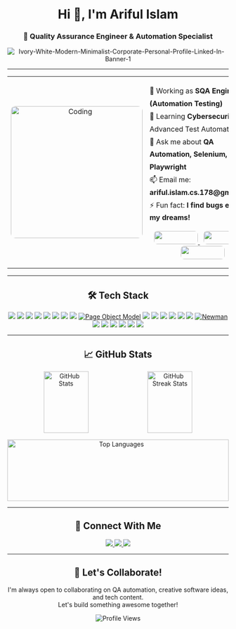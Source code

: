 <h1 align="center">Hi 👋, I'm Ariful Islam</h1>
<h3 align="center">🚀 Quality Assurance Engineer & Automation Specialist</h3>

<p align="center">
  <img 
    <a href='https://postimg.cc/YhNhWBVX' target='_blank'><img src='https://i.postimg.cc/hP6xNS0q/Ivory-White-Modern-Minimalist-Corporate-Personal-Profile-Linked-In-Banner-1.png' border='0' alt='Ivory-White-Modern-Minimalist-Corporate-Personal-Profile-Linked-In-Banner-1'/></a> 
    
  >
</p>


---

<table align="center">
  <tr>
    <td align="center" width="50%">
      <img src="https://cdn.dribbble.com/users/1162077/screenshots/3848914/programmer.gif" alt="Coding" width="300px" style="border-radius: 10px;">
    </td>
    <td width="50%">
      <ul style="list-style: none; font-size: 16px; line-height: 1.8; padding: 0;">
        <li>🔭 Working as <strong>SQA Engineer L2 (Automation Testing)</strong></li>
        <li>🌱 Learning <strong>Cybersecurity</strong> & Advanced Test Automation</li>
        <li>💬 Ask me about <strong>QA Automation, Selenium, Playwright</strong></li>
        <li>📫 Email me: <strong>ariful.islam.cs.178@gmail.com</strong></li>
        <li>⚡ Fun fact: <strong>I find bugs even in my dreams!</strong></li>
      </ul>
      <p align="center">
        <a href="https://www.linkedin.com/in/ariful-islam-178" target="_blank">
          <img src="https://img.shields.io/badge/LinkedIn-0A66C2?style=for-the-badge&logo=linkedin&logoColor=white" width="100" height="30" style="border-radius: 8px;" />
        </a>
        &nbsp;
        <a href="https://portfolio178.netlify.app" target="_blank">
          <img src="https://img.shields.io/badge/Portfolio-000000?style=for-the-badge&logoColor=white" width="100" height="30" style="border-radius: 8px;" />
        </a>
        &nbsp;
        <a href="https://ariful-cv.netlify.app/" target="_blank">
          <img src="https://img.shields.io/badge/Resume-DC143C?style=for-the-badge&logo=adobe-acrobat-reader&logoColor=white" width="100" height="30" style="border-radius: 8px;" />
        </a>
      </p>
    </td>
  </tr>
</table>


---

<h2 align="center">🛠️ Tech Stack</h2>

<p align="center">
  <!-- Languages & Runtime -->
  <a href="#"><img src="https://img.shields.io/badge/TypeScript-%233178C6.svg?style=for-the-badge&logo=typescript&logoColor=white" /></a>
  <a href="#"><img src="https://img.shields.io/badge/JavaScript-%23323330.svg?style=for-the-badge&logo=javascript&logoColor=%23F7DF1E" /></a>
  <a href="#"><img src="https://img.shields.io/badge/Python-%233670A0.svg?style=for-the-badge&logo=python&logoColor=ffdd54" /></a>
  <a href="#"><img src="https://img.shields.io/badge/Node.js-%23339933.svg?style=for-the-badge&logo=node.js&logoColor=white" /></a>
  <a href="#"><img src="https://img.shields.io/badge/npm-%23CB3837.svg?style=for-the-badge&logo=npm&logoColor=white" /></a>
  <a href="#"><img src="https://img.shields.io/badge/Playwright-%2345ba4b.svg?style=for-the-badge&logo=playwright&logoColor=white" /></a>
  <a href="#"><img src="https://img.shields.io/badge/Selenium-%2343B02A.svg?style=for-the-badge&logo=selenium&logoColor=white" /></a>
  <a href="#"><img src="https://img.shields.io/badge/OWASP_ZAP-%23FF6C37.svg?style=for-the-badge&logo=owasp&logoColor=white" /></a>
  <a href="#"><img src="https://img.shields.io/badge/POM-%23000000.svg?style=for-the-badge&logo=selenium&logoColor=white" alt="Page Object Model" /></a>
  <a href="#"><img src="https://img.shields.io/badge/JMeter-%23D22128.svg?style=for-the-badge&logo=apachejmeter&logoColor=white" /></a>
  <a href="#"><img src="https://img.shields.io/badge/BlazeMeter-%23FF6600.svg?style=for-the-badge&logo=blazemeter&logoColor=white" /></a>
  <a href="#"><img src="https://img.shields.io/badge/Burp_Suite-%23332222.svg?style=for-the-badge&logo=portswigger&logoColor=white" /></a>
  <a href="#"><img src="https://img.shields.io/badge/CircleCI-%23000000.svg?style=for-the-badge&logo=circleci&logoColor=white" /></a>
  <a href="#"><img src="https://img.shields.io/badge/Jenkins-%232C5263.svg?style=for-the-badge&logo=jenkins&logoColor=white" /></a>
  <a href="#"><img src="https://img.shields.io/badge/Azure-%230078D4.svg?style=for-the-badge&logo=microsoftazure&logoColor=white" /></a>
  <a href="#"><img src="https://img.shields.io/badge/Newman-%23FF6C37.svg?style=for-the-badge&logo=postman&logoColor=white" alt="Newman" /></a>
  <a href="#"><img src="https://img.shields.io/badge/GitHub_Actions-%232088FF.svg?style=for-the-badge&logo=githubactions&logoColor=white" /></a>
  <a href="#"><img src="https://img.shields.io/badge/XMind-%23FF6600.svg?style=for-the-badge&logo=xmind&logoColor=white" /></a>
  <a href="#"><img src="https://img.shields.io/badge/Jira-%230052CC.svg?style=for-the-badge&logo=jira&logoColor=white" /></a>
  <a href="#"><img src="https://img.shields.io/badge/Postman-%23FF6C37.svg?style=for-the-badge&logo=postman&logoColor=white" /></a>
  <a href="#"><img src="https://img.shields.io/badge/MySQL-%2300f.svg?style=for-the-badge&logo=mysql&logoColor=white" /></a>
  <a href="#"><img src="https://img.shields.io/badge/Git-%23F05033.svg?style=for-the-badge&logo=git&logoColor=white" /></a>
</p>

---

<h2 align="center">📈 GitHub Stats</h2>

<p align="center" style="display: flex; justify-content: center; gap: 10px; flex-wrap: nowrap; margin-bottom: 15px;">
  <img 
    src="https://github-readme-stats.vercel.app/api?username=Ariful-178&show_icons=true&theme=radical" 
    alt="GitHub Stats" 
    style="width: 45%; height: 140px; object-fit: contain;" 
  />
  <img 
    src="https://github-readme-streak-stats.herokuapp.com/?user=Ariful-178&theme=radical" 
    alt="GitHub Streak Stats" 
    style="width: 45%; height: 140px; object-fit: contain;" 
  />
</p>

<p align="center" style="margin-top: 0;">
  <img 
    src="https://github-readme-stats.vercel.app/api/top-langs/?username=Ariful-178&layout=compact&theme=radical" 
    alt="Top Languages" 
    style="width: 100%; max-width: 700px; height: 140px; object-fit: contain;" 
  />
</p>




---

<h2 align="center">🤝 Connect With Me</h2>

<p align="center">
  <a href="https://www.linkedin.com/in/ariful-islam178/" target="_blank">
    <img src="https://img.shields.io/badge/LinkedIn-%230077B5.svg?style=for-the-badge&logo=linkedin&logoColor=white" />
  </a>
  <a href="https://www.facebook.com/profile.php?id=100059586523376" target="_blank">
    <img src="https://img.shields.io/badge/Facebook-%231877F2.svg?style=for-the-badge&logo=facebook&logoColor=white" />
  </a>
  <a href="mailto:ariful.islam.cs.178@gmail.com">
    <img src="https://img.shields.io/badge/Gmail-%23D14836.svg?style=for-the-badge&logo=gmail&logoColor=white" />
  </a>
</p>

---

<h2 align="center">🚀 Let's Collaborate!</h2>

<p align="center">
  I'm always open to collaborating on QA automation, creative software ideas, and tech content.<br>
  Let's build something awesome together!
</p>

<p align="center">
  <img src="https://komarev.com/ghpvc/?username=Ariful-178&label=Profile%20Views&color=0e75b6&style=flat" alt="Profile Views">
</p>
